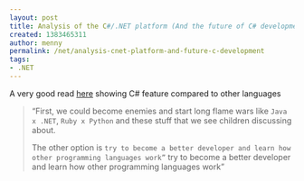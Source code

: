 ```yaml
---
layout: post
title: Analysis of the C#/.NET platform (And the future of C# development)
created: 1383465311
author: menny
permalink: /net/analysis-cnet-platform-and-future-c-development
tags:
- .NET
---
```

<div class="entry-content">
<p>A very good read <a href="http://pauloortins.com/diving-into-csharp-dotnet-ecosystem/">here</a> showing C# feature compared to other languages</p>

<blockquote>
<p>&ldquo;First, we could become enemies and start long flame wars like <code>Java x .NET</code>, <code>Ruby x Python</code> and these stuff that we see children discussing about.</p>

<p>The other option is <code>try to become a better developer and learn how other programming languages work”</code>&nbsp;try to become a better developer and learn how other programming languages work&rdquo;&nbsp;&nbsp;</p>
</blockquote>
</div>

